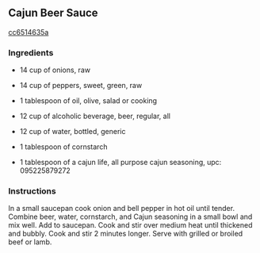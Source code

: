 ## Cajun Beer Sauce

[cc6514635a](http://www.food.com/recipe/cajun-beer-sauce-196945)

### Ingredients

 - 14 cup of onions, raw

 - 14 cup of peppers, sweet, green, raw

 - 1 tablespoon of oil, olive, salad or cooking

 - 12 cup of alcoholic beverage, beer, regular, all

 - 12 cup of water, bottled, generic

 - 1 tablespoon of cornstarch

 - 1 tablespoon of a cajun life, all purpose cajun seasoning, upc: 095225879272

### Instructions

In a small saucepan cook onion and bell pepper in hot oil until tender. Combine beer, water, cornstarch, and Cajun seasoning in a small bowl and mix well. Add to saucepan. Cook and stir over medium heat until thickened and bubbly. Cook and stir 2 minutes longer. Serve with grilled or broiled beef or lamb.